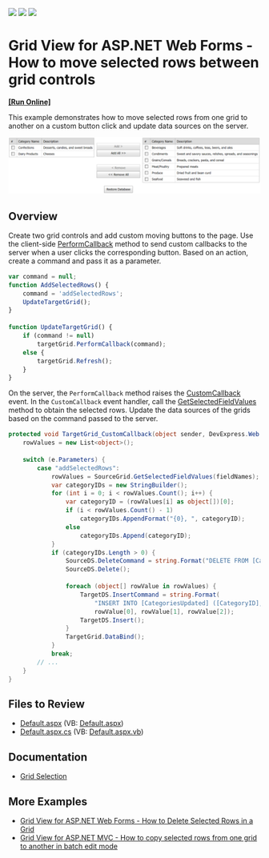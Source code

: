 <!-- default badges list -->
![](https://img.shields.io/endpoint?url=https://codecentral.devexpress.com/api/v1/VersionRange/128541793/22.1.3%2B)
[![](https://img.shields.io/badge/Open_in_DevExpress_Support_Center-FF7200?style=flat-square&logo=DevExpress&logoColor=white)](https://supportcenter.devexpress.com/ticket/details/E2636)
[![](https://img.shields.io/badge/📖_How_to_use_DevExpress_Examples-e9f6fc?style=flat-square)](https://docs.devexpress.com/GeneralInformation/403183)
<!-- default badges end -->
# Grid View for ASP.NET Web Forms - How to move selected rows between grid controls
<!-- run online -->
**[[Run Online]](https://codecentral.devexpress.com/128541793/)**
<!-- run online end -->

This example demonstrates how to move selected rows from one grid to another on a custom button click and update data sources on the server.

![Move selected grid rows](moveSelectedRows.png)

## Overview

Create two grid controls and add custom moving buttons to the page. Use the client-side [PerformCallback](https://docs.devexpress.com/AspNet/js-ASPxClientGridView.PerformCallback(args)) method to send custom callbacks to the server when a user clicks the corresponding button. Based on an action, create a command and pass it as a parameter.

```js
var command = null;
function AddSelectedRows() {
    command = 'addSelectedRows';
    UpdateTargetGrid();
}

function UpdateTargetGrid() {
    if (command != null)
        targetGrid.PerformCallback(command);
    else {
        targetGrid.Refresh();
    }
}
```

On the server, the `PerformCallback` method raises the [CustomCallback](https://docs.devexpress.com/AspNet/DevExpress.Web.ASPxGridView.CustomCallback) event. In the `CustomCallback` event handler, call the [GetSelectedFieldValues](https://docs.devexpress.com/AspNet/DevExpress.Web.ASPxGridBase.GetSelectedFieldValues(System.String--)) method to obtain the selected rows. Update the data sources of the grids based on the command passed to the server.

```cs
protected void TargetGrid_CustomCallback(object sender, DevExpress.Web.ASPxGridViewCustomCallbackEventArgs e) {
    rowValues = new List<object>();
    
    switch (e.Parameters) {
        case "addSelectedRows":
            rowValues = SourceGrid.GetSelectedFieldValues(fieldNames);
            var categoryIDs = new StringBuilder();
            for (int i = 0; i < rowValues.Count(); i++) {
                var categoryID = (rowValues[i] as object[])[0];
                if (i < rowValues.Count() - 1)
                    categoryIDs.AppendFormat("{0}, ", categoryID);
                else
                    categoryIDs.Append(categoryID);
            }
            if (categoryIDs.Length > 0) {
                SourceDS.DeleteCommand = string.Format("DELETE FROM [Categories] WHERE [CategoryID] IN ({0})", categoryIDs);
                SourceDS.Delete();
                
                foreach (object[] rowValue in rowValues) {
                    TargetDS.InsertCommand = string.Format(
                        "INSERT INTO [CategoriesUpdated] ([CategoryID], [CategoryName], [Description]) VALUES ({0}, '{1}', '{2}')", 
                        rowValue[0], rowValue[1], rowValue[2]);
                    TargetDS.Insert();
                }
                TargetGrid.DataBind();
            }
            break;
        // ...
    }
}
```

## Files to Review

* [Default.aspx](./CS/E2636/Default.aspx) (VB: [Default.aspx](./VB/E2636/Default.aspx))
* [Default.aspx.cs](./CS/E2636/Default.aspx.cs) (VB: [Default.aspx.vb](./VB/E2636/Default.aspx.vb))

## Documentation

* [Grid Selection](https://docs.devexpress.com/AspNet/3737/components/grid-view/concepts/focus-and-navigation/selection)

## More Examples

* [Grid View for ASP.NET Web Forms - How to Delete Selected Rows in a Grid](https://github.com/DevExpress-Examples/aspxgridview-delete-selected-rows)
* [Grid View for ASP.NET MVC - How to copy selected rows from one grid to another in batch edit mode](https://github.com/DevExpress-Examples/gridview-how-to-copy-selected-rows-from-one-grid-to-another-one-in-batch-edit-mode-t466784)
